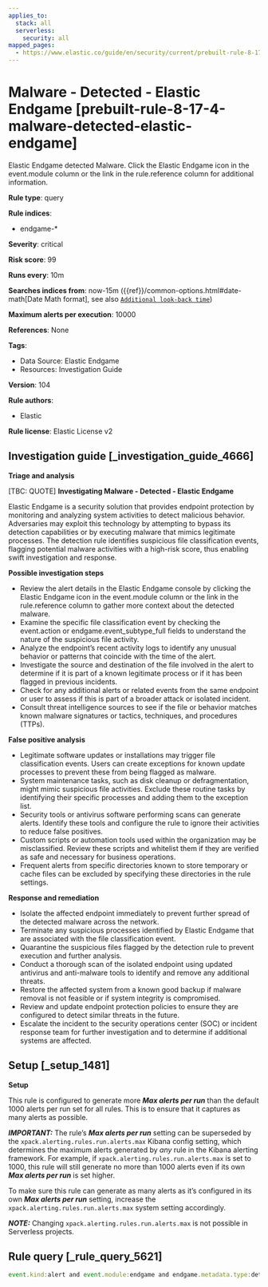 ```yaml
---
applies_to:
  stack: all
  serverless:
    security: all
mapped_pages:
  - https://www.elastic.co/guide/en/security/current/prebuilt-rule-8-17-4-malware-detected-elastic-endgame.html
---
```


# Malware - Detected - Elastic Endgame [prebuilt-rule-8-17-4-malware-detected-elastic-endgame]

Elastic Endgame detected Malware. Click the Elastic Endgame icon in the event.module column or the link in the rule.reference column for additional information.

**Rule type**: query

**Rule indices**:

* endgame-*

**Severity**: critical

**Risk score**: 99

**Runs every**: 10m

**Searches indices from**: now-15m ({{ref}}/common-options.html#date-math[Date Math format], see also [`Additional look-back time`](docs-content://solutions/security/detect-and-alert/create-detection-rule.md#rule-schedule))

**Maximum alerts per execution**: 10000

**References**: None

**Tags**:

* Data Source: Elastic Endgame
* Resources: Investigation Guide

**Version**: 104

**Rule authors**:

* Elastic

**Rule license**: Elastic License v2

## Investigation guide [_investigation_guide_4666]

**Triage and analysis**

[TBC: QUOTE]
**Investigating Malware - Detected - Elastic Endgame**

Elastic Endgame is a security solution that provides endpoint protection by monitoring and analyzing system activities to detect malicious behavior. Adversaries may exploit this technology by attempting to bypass its detection capabilities or by executing malware that mimics legitimate processes. The detection rule identifies suspicious file classification events, flagging potential malware activities with a high-risk score, thus enabling swift investigation and response.

**Possible investigation steps**

* Review the alert details in the Elastic Endgame console by clicking the Elastic Endgame icon in the event.module column or the link in the rule.reference column to gather more context about the detected malware.
* Examine the specific file classification event by checking the event.action or endgame.event_subtype_full fields to understand the nature of the suspicious file activity.
* Analyze the endpoint’s recent activity logs to identify any unusual behavior or patterns that coincide with the time of the alert.
* Investigate the source and destination of the file involved in the alert to determine if it is part of a known legitimate process or if it has been flagged in previous incidents.
* Check for any additional alerts or related events from the same endpoint or user to assess if this is part of a broader attack or isolated incident.
* Consult threat intelligence sources to see if the file or behavior matches known malware signatures or tactics, techniques, and procedures (TTPs).

**False positive analysis**

* Legitimate software updates or installations may trigger file classification events. Users can create exceptions for known update processes to prevent these from being flagged as malware.
* System maintenance tasks, such as disk cleanup or defragmentation, might mimic suspicious file activities. Exclude these routine tasks by identifying their specific processes and adding them to the exception list.
* Security tools or antivirus software performing scans can generate alerts. Identify these tools and configure the rule to ignore their activities to reduce false positives.
* Custom scripts or automation tools used within the organization may be misclassified. Review these scripts and whitelist them if they are verified as safe and necessary for business operations.
* Frequent alerts from specific directories known to store temporary or cache files can be excluded by specifying these directories in the rule settings.

**Response and remediation**

* Isolate the affected endpoint immediately to prevent further spread of the detected malware across the network.
* Terminate any suspicious processes identified by Elastic Endgame that are associated with the file classification event.
* Quarantine the suspicious files flagged by the detection rule to prevent execution and further analysis.
* Conduct a thorough scan of the isolated endpoint using updated antivirus and anti-malware tools to identify and remove any additional threats.
* Restore the affected system from a known good backup if malware removal is not feasible or if system integrity is compromised.
* Review and update endpoint protection policies to ensure they are configured to detect similar threats in the future.
* Escalate the incident to the security operations center (SOC) or incident response team for further investigation and to determine if additional systems are affected.


## Setup [_setup_1481]

**Setup**

This rule is configured to generate more ***Max alerts per run*** than the default 1000 alerts per run set for all rules. This is to ensure that it captures as many alerts as possible.

***IMPORTANT:*** The rule’s ***Max alerts per run*** setting can be superseded by the `xpack.alerting.rules.run.alerts.max` Kibana config setting, which determines the maximum alerts generated by *any* rule in the Kibana alerting framework. For example, if `xpack.alerting.rules.run.alerts.max` is set to 1000, this rule will still generate no more than 1000 alerts even if its own ***Max alerts per run*** is set higher.

To make sure this rule can generate as many alerts as it’s configured in its own ***Max alerts per run*** setting, increase the `xpack.alerting.rules.run.alerts.max` system setting accordingly.

***NOTE:*** Changing `xpack.alerting.rules.run.alerts.max` is not possible in Serverless projects.


## Rule query [_rule_query_5621]

```js
event.kind:alert and event.module:endgame and endgame.metadata.type:detection and (event.action:file_classification_event or endgame.event_subtype_full:file_classification_event)
```



